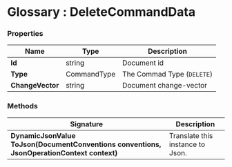 ﻿# Glossary : DeleteCommandData

### Properties

| Name | Type | Description |
| ------------- | ------------- | ----- |
| **Id** | string | Document id |
| **Type** | CommandType | The Commad Type (`DELETE`) |
| **ChangeVector** | string | Document change-vector |

### Methods

| Signature | Description |
| ---------- | ----------- |
| **DynamicJsonValue ToJson(DocumentConventions conventions, JsonOperationContext context)** | Translate this instance to Json. |

